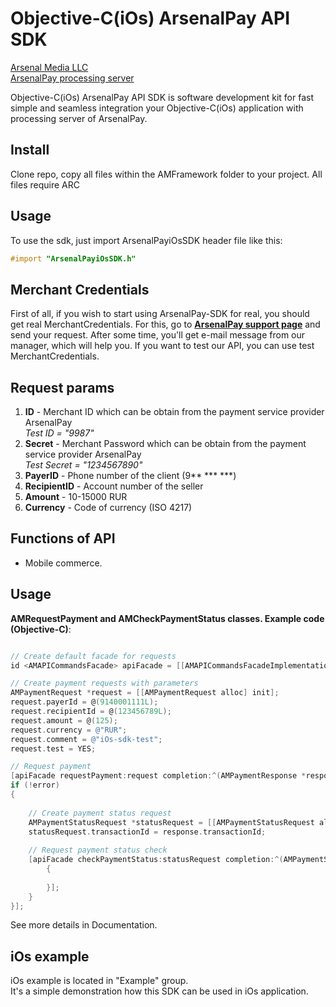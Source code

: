 Objective-C(iOs) ArsenalPay API SDK
=========

[Arsenal Media LLC](http://www.arsenalmedia.ru/index.php/en)  
[ArsenalPay processing server](https://arsenalpay.ru)

Objective-C(iOs) ArsenalPay API SDK is software development kit for 
fast simple and seamless integration your Objective-C(iOs) application with processing server of ArsenalPay.

Install
----

Clone repo, copy all files within the AMFramework folder to your project. All files require ARC


Usage
----
To use the sdk, just import ArsenalPayiOsSDK header file like this:

```objective-c
#import "ArsenalPayiOsSDK.h"
```


Merchant Credentials
----
First of all, if you wish to start using ArsenalPay-SDK for real, you should get real MerchantCredentials. For this, go to **[ArsenalPay support page](https://arsenalpay.ru/index.html)** and send your request.
After some time, you'll get e-mail message from our manager, which will help you.
If you want to test our API, you can use test MerchantCredentials.

Request params
----
1) **ID** - Merchant ID which can be obtain from the payment service provider ArsenalPay  
*Test ID = "9987"*  
2) **Secret** - Merchant Password which can be obtain from the payment service provider ArsenalPay  
*Test Secret = "1234567890"*  
3) **PayerID** - Phone number of the client (9\*\* \*\*\* \*\*\*)  
4) **RecipientID** - Account number of the seller  
5) **Amount** - 10-15000 RUR  
6) **Currency** - Code of currency (ISO 4217)  

Functions of API
----

- Mobile commerce.

Usage
----
**AMRequestPayment and AMCheckPaymentStatus classes. Example code (Objective-C)**:

```objective-c

// Create default facade for requests
id <AMAPICommandsFacade> apiFacade = [[AMAPICommandsFacadeImplementation alloc] init];

// Create payment requests with parameters
AMPaymentRequest *request = [[AMPaymentRequest alloc] init];
request.payerId = @(9140001111L);
request.recipientId = @(123456789L);
request.amount = @(125);
request.currency = @"RUR";
request.comment = @"iOs-sdk-test";
request.test = YES;

// Request payment
[apiFacade requestPayment:request completion:^(AMPaymentResponse *response, NSUInteger statusCode, NSError *error) {
if (!error)
{
    
    // Create payment status request
    AMPaymentStatusRequest *statusRequest = [[AMPaymentStatusRequest alloc] init];
    statusRequest.transactionId = response.transactionId;
    
    // Request payment status check
    [apiFacade checkPaymentStatus:statusRequest completion:^(AMPaymentStatusResponse *response, NSUInteger statusCode, NSError *error) 
        {
            
        }];
    }
}];


```

See more details in Documentation.

**iOs example**
----
iOs example is located in "Example" group.  
It's a simple demonstration how this SDK can be used in iOs application. 


